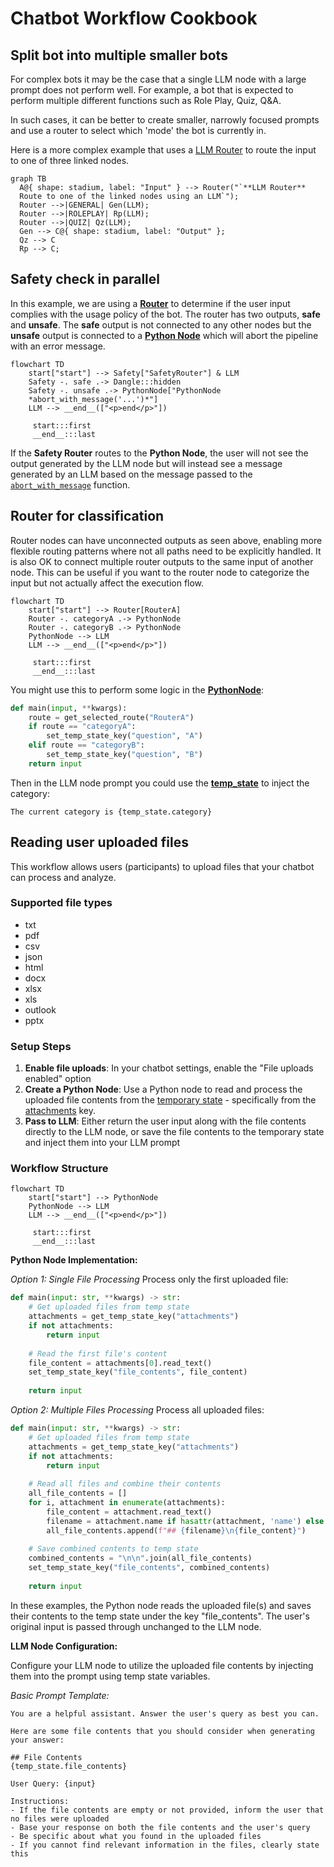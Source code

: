 # Chatbot Workflow Cookbook

## Split bot into multiple smaller bots

For complex bots it may be the case that a single LLM node with a large prompt does not perform well. For example, a bot that is expected to perform multiple different functions such as Role Play, Quiz, Q&A.

In such cases, it can be better to create smaller, narrowly focused prompts and use a router to select which 'mode' the bot is currently in.

Here is a more complex example that uses a [LLM Router][router] to route the input to one of three linked nodes.

``` mermaid
graph TB
  A@{ shape: stadium, label: "Input" } --> Router("`**LLM Router**
  Route to one of the linked nodes using an LLM`");
  Router -->|GENERAL| Gen(LLM);
  Router -->|ROLEPLAY| Rp(LLM);
  Router -->|QUIZ| Qz(LLM);
  Gen --> C@{ shape: stadium, label: "Output" };
  Qz --> C
  Rp --> C;
```

## Safety check in parallel
In this example, we are using a [**Router**][router] to determine if the user input complies with the usage policy of the bot. The router has two outputs, **safe** and **unsafe**. The **safe** output is not connected to any other nodes but the **unsafe** output is connected to a [**Python Node**][python] which will abort the pipeline with an error message.

```mermaid
flowchart TD
    start["start"] --> Safety["SafetyRouter"] & LLM
    Safety -. safe .-> Dangle:::hidden
    Safety -. unsafe .-> PythonNode["PythonNode
    *abort_with_message('...')*"]
    LLM --> __end__(["<p>end</p>"])

     start:::first
     __end__:::last
```

If the **Safety Router** routes to the **Python Node**, the user will not see the output generated by the LLM node but will instead see a message generated by an LLM based on the message passed to the [`abort_with_message`][abort] function.

## Router for classification
Router nodes can have unconnected outputs as seen above, enabling more flexible routing patterns where not all paths need to be explicitly handled. It is also OK to connect multiple router outputs to the same input of another node. This can be useful if you want to the router node to categorize the input but not actually affect the execution flow.

```mermaid
flowchart TD
    start["start"] --> Router[RouterA]
    Router -. categoryA .-> PythonNode
    Router -. categoryB .-> PythonNode
    PythonNode --> LLM
    LLM --> __end__(["<p>end</p>"])

     start:::first
     __end__:::last
```

You might use this to perform some logic in the [**PythonNode**][python]:

```python
def main(input, **kwargs):
    route = get_selected_route("RouterA")
    if route == "categoryA":
        set_temp_state_key("question", "A")
    elif route == "categoryB":
        set_temp_state_key("question", "B")
    return input
```

Then in the LLM node prompt you could use the [**temp_state**][prompt_vars] to inject the category:

```
The current category is {temp_state.category}
```

## Reading user uploaded files

This workflow allows users (participants) to upload files that your chatbot can process and analyze.

### Supported file types
- txt
- pdf
- csv
- json
- html
- docx
- xlsx
- xls
- outlook
- pptx

### Setup Steps

1. **Enable file uploads**: In your chatbot settings, enable the "File uploads enabled" option
2. **Create a Python Node**: Use a Python node to read and process the uploaded file contents from the [temporary state][temp_state] - specifically from the [attachments][attachments] key.
3. **Pass to LLM**: Either return the user input along with the file contents directly to the LLM node, or save the file contents to the temporary state and inject them into your LLM prompt

### Workflow Structure

```mermaid
flowchart TD
    start["start"] --> PythonNode
    PythonNode --> LLM
    LLM --> __end__(["<p>end</p>"])

     start:::first
     __end__:::last
```

**Python Node Implementation:**

*Option 1: Single File Processing*
Process only the first uploaded file:

```python
def main(input: str, **kwargs) -> str: 
    # Get uploaded files from temp state
    attachments = get_temp_state_key("attachments")
    if not attachments:
        return input
    
    # Read the first file's content
    file_content = attachments[0].read_text()
    set_temp_state_key("file_contents", file_content)
    
    return input
```

*Option 2: Multiple Files Processing*
Process all uploaded files:

```python
def main(input: str, **kwargs) -> str: 
    # Get uploaded files from temp state
    attachments = get_temp_state_key("attachments")
    if not attachments:
        return input
    
    # Read all files and combine their contents
    all_file_contents = []
    for i, attachment in enumerate(attachments):
        file_content = attachment.read_text()
        filename = attachment.name if hasattr(attachment, 'name') else f"File {i+1}"
        all_file_contents.append(f"## {filename}\n{file_content}")
    
    # Save combined contents to temp state
    combined_contents = "\n\n".join(all_file_contents)
    set_temp_state_key("file_contents", combined_contents)
    
    return input
```

In these examples, the Python node reads the uploaded file(s) and saves their contents to the temp state under the key "file_contents". The user's original input is passed through unchanged to the LLM node. 

**LLM Node Configuration:**

Configure your LLM node to utilize the uploaded file contents by injecting them into the prompt using temp state variables.

*Basic Prompt Template:*
```
You are a helpful assistant. Answer the user's query as best you can.

Here are some file contents that you should consider when generating your answer:

## File Contents
{temp_state.file_contents}

User Query: {input}

Instructions:
- If the file contents are empty or not provided, inform the user that no files were uploaded
- Base your response on both the file contents and the user's query
- Be specific about what you found in the uploaded files
- If you cannot find relevant information in the files, clearly state this
```

[abort]: ../concepts/pipelines/nodes.md#python_node.abort_with_message
[python]: ../concepts/pipelines/nodes.md#python_node
[router]: ../concepts/pipelines/nodes.md#llm-router
[prompt_vars]: ../concepts/prompt_variables.md
[temp_state]: ../concepts/pipelines/nodes.md#temporary-state
[attachments]: ../concepts/pipelines/nodes.md#attachments
